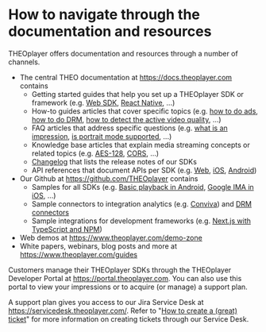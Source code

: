 # How to navigate through the documentation and resources

THEOplayer offers documentation and resources through a number of channels.

- The central THEO documentation at https://docs.theoplayer.com contains
  - Getting started guides that help you set up a THEOplayer SDK or framework (e.g. [Web SDK](../getting-started/01-sdks/01-web/00-getting-started.md), [React Native](../getting-started/02-frameworks/03-react-native/00-getting-started.md), ...)
  - How-to guides articles that cover specific topics (e.g. [how to do ads](../how-to-guides/01-ads/00-introduction.md), [how to do DRM](../how-to-guides/04-drm/00-introduction.md), [how to detect the active video quality](../how-to-guides/06-mediatrack/04-how-to-detect-video-track-qualities.md), ...)
  - FAQ articles that address specific questions (e.g. [what is an impression](12-what-is-an-impression.md), [is portrait mode supported](61-is-portrait-mode-supported.md), ...)
  - Knowledge base articles that explain media streaming concepts or related topics (e.g. [AES-128](../knowledge-base/02-content-protection/02-aes-128-encryption.md), [CORS](../knowledge-base/05-cors/00-introduction.md), ...)
  - [Changelog](../changelog.md) that lists the release notes of our SDKs
  - API references that document APIs per SDK (e.g. [Web](https://docs.theoplayer.com/api-reference/web/theoplayer.md), [iOS](pathname:///theoplayer/v6/api-reference/ios/index.html), [Android](pathname:///theoplayer/v6/api-reference/android/index.html))
- Our Github at https://github.com/THEOplayer contains
  - Samples for all SDKs (e.g. [Basic playback in Android](https://github.com/THEOplayer/samples-android-sdk/tree/master/Basic-Playback), [Google IMA in iOS](https://github.com/THEOplayer/samples-ios-sdk/tree/master/Google-IMA), ...)
  - Sample connectors to integration analytics (e.g. [Conviva](https://github.com/THEOplayer/sample-conviva-analytics-html5-sdk)) and [DRM connectors](https://github.com/THEOplayer/samples-drm-integration)
  - Sample integrations for development frameworks (e.g. [Next.js with TypeScript and NPM](https://github.com/THEOplayer/samples-nextjs/tree/master/typescript-npm))
- Web demos at https://www.theoplayer.com/demo-zone
- White papers, webinars, blog posts and more at https://www.theoplayer.com/guides

Customers manage their THEOplayer SDKs through the THEOplayer Developer Portal at https://portal.theoplayer.com.
You can also use this portal to view your impressions or to acquire (or manage) a support plan.

A support plan gives you access to our Jira Service Desk at https://servicedesk.theoplayer.com/.
Refer to "[How to create a (great) ticket](69-how-to-create-a-ticket.md)" for more information on creating tickets through our Service Desk.
